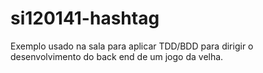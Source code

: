 si120141-hashtag
================

Exemplo usado na sala para aplicar TDD/BDD para dirigir o desenvolvimento do back end de um jogo da velha. 

